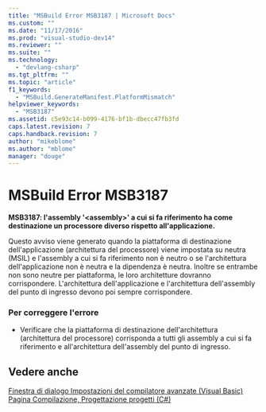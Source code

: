```yaml
---
title: "MSBuild Error MSB3187 | Microsoft Docs"
ms.custom: ""
ms.date: "11/17/2016"
ms.prod: "visual-studio-dev14"
ms.reviewer: ""
ms.suite: ""
ms.technology: 
  - "devlang-csharp"
ms.tgt_pltfrm: ""
ms.topic: "article"
f1_keywords: 
  - "MSBuild.GenerateManifest.PlatformMismatch"
helpviewer_keywords: 
  - "MSB3187"
ms.assetid: c5e93c14-b099-4176-bf1b-dbecc47fb3fd
caps.latest.revision: 7
caps.handback.revision: 7
author: "mikeblome"
ms.author: "mblome"
manager: "douge"
---
```

# MSBuild Error MSB3187
**MSB3187: l'assembly '\<assembly\>' a cui si fa riferimento ha come destinazione un processore diverso rispetto all'applicazione.**  
  
 Questo avviso viene generato quando la piattaforma di destinazione dell'applicazione \(architettura del processore\) viene impostata su neutra \(MSIL\) e l'assembly a cui si fa riferimento non è neutro o se l'architettura dell'applicazione non è neutra e la dipendenza è neutra.  Inoltre se entrambe non sono neutre per piattaforma, le loro architetture dovranno corrispondere.  L'architettura dell'applicazione e l'architettura dell'assembly del punto di ingresso devono poi sempre corrispondere.  
  
### Per correggere l'errore  
  
-   Verificare che la piattaforma di destinazione dell'architettura \(architettura del processore\) corrisponda a tutti gli assembly a cui si fa riferimento e all'architettura dell'assembly del punto di ingresso.  
  
## Vedere anche  
 [Finestra di dialogo Impostazioni del compilatore avanzate \(Visual Basic\)](../ide/reference/advanced-compiler-settings-dialog-box-visual-basic.md)   
 [Pagina Compilazione, Progettazione progetti \(C\#\)](../ide/reference/build-page-project-designer-csharp.md)